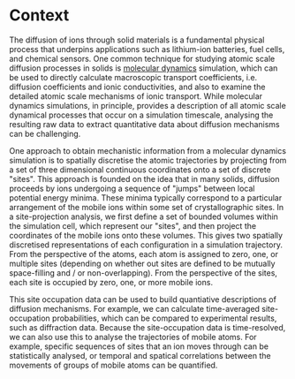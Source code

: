 # Context

The diffusion of ions through solid materials is a fundamental physical process that underpins applications such as lithium-ion batteries, fuel cells, and chemical sensors. One common technique for studying atomic scale diffusion processes in solids is [molecular dynamics](https://en.wikipedia.org/wiki/Molecular_dynamics) simulation, which can be used to directly calculate macroscopic transport coefficients, i.e. diffusion coefficients and ionic conductivities, and also to examine the detailed atomic scale mechanisms of ionic transport. While molecular dynamics simulations, in principle, provides a description of all atomic scale dynamical processes that occur on a simulation timescale, analysing the resulting raw data to extract quantitative data about diffusion mechanisms can be challenging. 

One approach to obtain mechanistic information from a molecular dynamics simulation is to spatially discretise the atomic trajectories by projecting from a set of three dimensional continuous coordinates onto a set of discrete "sites". This approach is founded on the idea that in many solids, diffusion proceeds by ions undergoing a sequence of "jumps" between local potential energy minima. These minima typically correspond to a particular arrangement of the mobile ions within some set of crystallographic sites. In a site-projection analysis, we first define a set of bounded volumes within the simulation cell, which represent our "sites", and then project the coordinates of the mobile ions onto these volumes. This gives two spatially discretised representations of each configuration in a simulation trajectory. From the perspective of the atoms, each atom is assigned to zero, one, or multiple sites (depending on whether out sites are defined to be mutually space-filling and / or non-overlapping). From the perspective of the sites, each site is occupied by zero, one, or more mobile ions. 

This site occupation data can be used to build quantiative descriptions of diffusion mechanisms. For example, we can calculate time-averaged site-occupation probabilities, which can be compared to experimental results, such as diffraction data. Because the site-occupation data is time-resolved, we can also use this to analyse the trajectories of mobile atoms. For example, specific sequences of sites that an ion moves through can be statistically analysed, or temporal and spatical correlations between the movements of groups of mobile atoms can be quantified.
